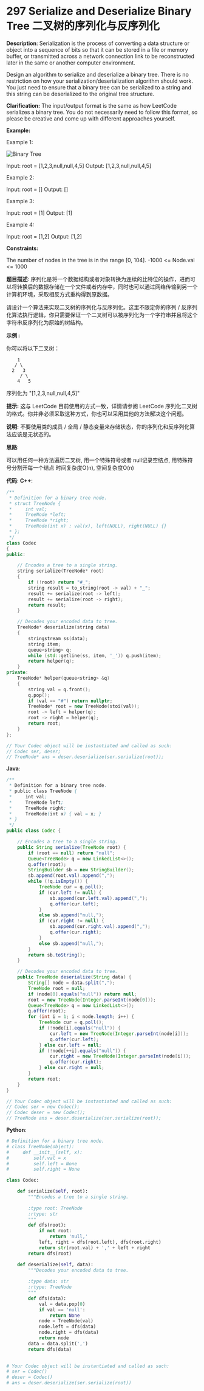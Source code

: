 # 297 Serialize and Deserialize Binary Tree 二叉树的序列化与反序列化

__Description__:
Serialization is the process of converting a data structure or object into a sequence of bits so that it can be stored in a file or memory buffer, or transmitted across a network connection link to be reconstructed later in the same or another computer environment.

Design an algorithm to serialize and deserialize a binary tree. There is no restriction on how your serialization/deserialization algorithm should work. You just need to ensure that a binary tree can be serialized to a string and this string can be deserialized to the original tree structure.

__Clarification:__
The input/output format is the same as how LeetCode serializes a binary tree. You do not necessarily need to follow this format, so please be creative and come up with different approaches yourself.

__Example:__

Example 1:

![Binary Tree](https://assets.leetcode.com/uploads/2020/09/15/serdeser.jpg)

Input: root = [1,2,3,null,null,4,5]
Output: [1,2,3,null,null,4,5]

Example 2:

Input: root = []
Output: []

Example 3:

Input: root = [1]
Output: [1]

Example 4:

Input: root = [1,2]
Output: [1,2]

__Constraints:__

The number of nodes in the tree is in the range [0, 104].
-1000 <= Node.val <= 1000

__题目描述__:
序列化是将一个数据结构或者对象转换为连续的比特位的操作，进而可以将转换后的数据存储在一个文件或者内存中，同时也可以通过网络传输到另一个计算机环境，采取相反方式重构得到原数据。

请设计一个算法来实现二叉树的序列化与反序列化。这里不限定你的序列 / 反序列化算法执行逻辑，你只需要保证一个二叉树可以被序列化为一个字符串并且将这个字符串反序列化为原始的树结构。

__示例 :__

你可以将以下二叉树：

```text
    1
   / \
  2   3
     / \
    4   5
```

序列化为 "[1,2,3,null,null,4,5]"

__提示:__
这与 LeetCode 目前使用的方式一致，详情请参阅 LeetCode 序列化二叉树的格式。你并非必须采取这种方式，你也可以采用其他的方法解决这个问题。

__说明:__
不要使用类的成员 / 全局 / 静态变量来存储状态，你的序列化和反序列化算法应该是无状态的。

__思路__:

可以用任何一种方法遍历二叉树, 用一个特殊符号或者 null记录空结点, 用特殊符号分割开每一个结点
时间复杂度O(n), 空间复杂度O(n)

__代码__:
__C++__:

```C++
/**
 * Definition for a binary tree node.
 * struct TreeNode {
 *     int val;
 *     TreeNode *left;
 *     TreeNode *right;
 *     TreeNode(int x) : val(x), left(NULL), right(NULL) {}
 * };
 */
class Codec 
{
public:

    // Encodes a tree to a single string.
    string serialize(TreeNode* root) 
    {
        if (!root) return "#_";
        string result = to_string(root -> val) + "_";
        result += serialize(root -> left);
        result += serialize(root -> right);
        return result;
    }

    // Decodes your encoded data to tree.
    TreeNode* deserialize(string data) 
    {
        stringstream ss(data);
        string item;
        queue<string> q;
        while (std::getline(ss, item, '_')) q.push(item);
        return helper(q);
    }
private:
    TreeNode* helper(queue<string> &q)
    {
        string val = q.front();
        q.pop();
        if (val == "#") return nullptr;
        TreeNode* root = new TreeNode(stoi(val));
        root -> left = helper(q);
        root -> right = helper(q);
        return root;
    }
};

// Your Codec object will be instantiated and called as such:
// Codec ser, deser;
// TreeNode* ans = deser.deserialize(ser.serialize(root));
```

__Java__:

```Java
/**
 * Definition for a binary tree node.
 * public class TreeNode {
 *     int val;
 *     TreeNode left;
 *     TreeNode right;
 *     TreeNode(int x) { val = x; }
 * }
 */
public class Codec {

    // Encodes a tree to a single string.
    public String serialize(TreeNode root) {
        if (root == null) return "null";
        Queue<TreeNode> q = new LinkedList<>();
        q.offer(root);
        StringBuilder sb = new StringBuilder();
        sb.append(root.val).append(",");
        while (!q.isEmpty()) {
            TreeNode cur = q.poll();
            if (cur.left != null) {
                sb.append(cur.left.val).append(",");
                q.offer(cur.left);
            }
            else sb.append("null,");
            if (cur.right != null) {
                sb.append(cur.right.val).append(",");
                q.offer(cur.right);
            }
            else sb.append("null,");
        }
        return sb.toString();
    }

    // Decodes your encoded data to tree.
    public TreeNode deserialize(String data) {
        String[] node = data.split(",");
        TreeNode root = null;
        if (node[0].equals("null")) return null;
        root = new TreeNode(Integer.parseInt(node[0]));
        Queue<TreeNode> q = new LinkedList<>();
        q.offer(root);
        for (int i = 1; i < node.length; i++) {
            TreeNode cur = q.poll();
            if (!node[i].equals("null")) {
                cur.left = new TreeNode(Integer.parseInt(node[i]));
                q.offer(cur.left);
            } else cur.left = null;
            if (!node[++i].equals("null")) {
                cur.right = new TreeNode(Integer.parseInt(node[i]));
                q.offer(cur.right);
            } else cur.right = null;
        }
        return root;
    }
}

// Your Codec object will be instantiated and called as such:
// Codec ser = new Codec();
// Codec deser = new Codec();
// TreeNode ans = deser.deserialize(ser.serialize(root));
```

__Python__:

```Python
# Definition for a binary tree node.
# class TreeNode(object):
#     def __init__(self, x):
#         self.val = x
#         self.left = None
#         self.right = None

class Codec:

    def serialize(self, root):
        """Encodes a tree to a single string.
        
        :type root: TreeNode
        :rtype: str
        """
        def dfs(root):
            if not root:
                return 'null,'
            left, right = dfs(root.left), dfs(root.right)
            return str(root.val) + ',' + left + right
        return dfs(root)

    def deserialize(self, data):
        """Decodes your encoded data to tree.
        
        :type data: str
        :rtype: TreeNode
        """
        def dfs(data):
            val = data.pop(0)
            if val == 'null':
                return None
            node = TreeNode(val)
            node.left = dfs(data)
            node.right = dfs(data)
            return node
        data = data.split(',')
        return dfs(data)
        

# Your Codec object will be instantiated and called as such:
# ser = Codec()
# deser = Codec()
# ans = deser.deserialize(ser.serialize(root))
```
